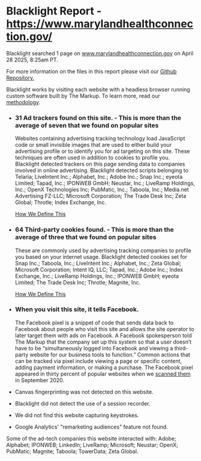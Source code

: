 Blacklight Report - https://www.marylandhealthconnection.gov/
=============================================================

Blacklight searched 1 page on www.marylandhealthconnection.gov on April 28 2025, 8:25am PT.

For more information on the files in this report please visit our [Github Repository.](https://github.com/the-markup/blacklight-collector#inspection-result)

Blacklight works by visiting each website with a headless browser running custom software built by The Markup. To learn more, read our [methodology](https://themarkup.org/blacklight/2020/09/22/how-we-built-a-real-time-privacy-inspector).

* ### 31 Ad trackers found on this site. - This is more than the average of seven that we found on popular sites

  Websites containing advertising tracking technology load JavaScript code or small invisible images that are used to either build your advertising profile or to identify you for ad targeting on this site. These techniques are often used in addition to cookies to profile you. Blacklight detected trackers on this page sending data to companies involved in online advertising. Blacklight detected scripts belonging to Telaria; LiveIntent Inc.; Alphabet, Inc.; Adobe Inc.; Snap Inc.; eyeota Limited; Tapad, Inc.; IPONWEB GmbH; Neustar, Inc.; LiveRamp Holdings, Inc.; OpenX Technologies Inc; PubMatic, Inc.; Taboola, Inc.; Media.net Advertising FZ-LLC; Microsoft Corporation; The Trade Desk Inc; Zeta Global; Throtle; Index Exchange, Inc.

  [How We Define This](https://themarkup.org/blacklight/2020/09/22/how-we-built-a-real-time-privacy-inspector#ad-trackers)

* ### 64 Third-party cookies found. - This is more than the average of three that we found on popular sites

  These are commonly used by advertising tracking companies to profile you based on your internet usage. Blacklight detected cookies set for Snap Inc.; Taboola, Inc.; LiveIntent Inc.; Alphabet, Inc.; Zeta Global; Microsoft Corporation; Intent IQ, LLC; Tapad, Inc.; Adobe Inc.; Index Exchange, Inc.; LiveRamp Holdings, Inc.; IPONWEB GmbH; eyeota Limited; The Trade Desk Inc; Throtle; Magnite, Inc.
    
  [How We Define This](https://themarkup.org/blacklight/2020/09/22/how-we-built-a-real-time-privacy-inspector#third-party-cookies)

* ### When you visit this site, it tells Facebook.

  The Facebook pixel is a snippet of code that sends data back to Facebook about people who visit this site and allows the site operator to later target them with ads on Facebook. A Facebook spokesperson told The Markup that the company set up this system so that a user doesn’t have to be “simultaneously logged into Facebook and viewing a third-party website for our business tools to function.” Common actions that can be tracked via pixel include viewing a page or specific content, adding payment information, or making a purchase. The Facebook pixel appeared in thirty percent of popular websites when we [scanned them](https://themarkup.org/blacklight/2020/09/22/how-we-built-a-real-time-privacy-inspector#survey) in September 2020.

* Canvas fingerprinting was not detected on this website.

* Blacklight did not detect the use of a session recorder.

* We did not find this website capturing keystrokes.

* Google Analytics' "remarketing audiences" feature not found.

Some of the ad-tech companies this website interacted with: Adobe; Alphabet; IPONWEB; LinkedIn; LiveRamp; Microsoft; Neustar; OpenX; PubMatic; Magnite; Taboola; TowerData; Zeta Global.
